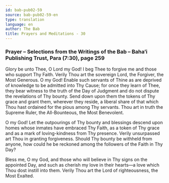 ```yaml
---
id: bab-pub02-59
source: bab-pub02-59-en
type: translation
language: en
author: The Bab
title: Prayers and Meditations - 30
---
```

### Prayer – Selections from the Writings of the Bab – Baha’i Publishing Trust, Para (7:30), page 259

Glory be unto Thee, O Lord my God! I beg Thee to forgive me and those who support Thy Faith. Verily Thou art the sovereign Lord, the Forgiver, the Most Generous. O my God! Enable such servants of Thine as are deprived of knowledge to be admitted into Thy Cause; for once they learn of Thee, they bear witness to the truth of the Day of Judgment and do not dispute the revelations of Thy bounty. Send down upon them the tokens of Thy grace and grant them, wherever they reside, a liberal share of that which Thou hast ordained for the pious among Thy servants. Thou art in truth the Supreme Ruler, the All-Bounteous, the Most Benevolent.

O my God! Let the outpourings of Thy bounty and blessings descend upon homes whose inmates have embraced Thy Faith, as a token of Thy grace and as a mark of loving-kindness from Thy presence. Verily unsurpassed art Thou in granting forgiveness. Should Thy bounty be withheld from anyone, how could he be reckoned among the followers of the Faith in Thy Day?

Bless me, O my God, and those who will believe in Thy signs on the appointed Day, and such as cherish my love in their hearts—a love which Thou dost instill into them. Verily Thou art the Lord of righteousness, the Most Exalted.